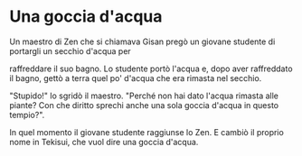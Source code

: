 # Una goccia d'acqua

Un maestro di Zen che si chiamava Gisan pregò un giovane studente di portargli un secchio d'acqua per

raffreddare il suo bagno. Lo studente portò l'acqua e, dopo aver raffreddato il bagno, gettò a terra quel po' d'acqua che era rimasta nel secchio.

"Stupido!" lo sgridò il maestro. "Perché non hai dato l'acqua rimasta alle piante? Con che diritto sprechi anche una sola goccia d'acqua in questo tempio?".

In quel momento il giovane studente raggiunse lo Zen. E cambiò il proprio nome in Tekisui, che vuol dire una goccia d'acqua.